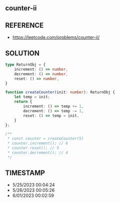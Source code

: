 ## counter-ii

## REFERENCE

- https://leetcode.com/problems/counter-ii/

## SOLUTION

``` typescript
type ReturnObj = {
    increment: () => number,
    decrement: () => number,
    reset: () => number,
}

function createCounter(init: number): ReturnObj {
    let temp = init;
    return {
        increment: () => temp += 1,
        decrement: () => temp -= 1,
        reset: () => temp = init,
    }
};

/**
 * const counter = createCounter(5)
 * counter.increment(); // 6
 * counter.reset(); // 5
 * counter.decrement(); // 4
 */
```


## TIMESTAMP

- 5/25/2023 00:04:24
- 5/26/2023 00:05:26
- 6/01/2023 00:02:59
